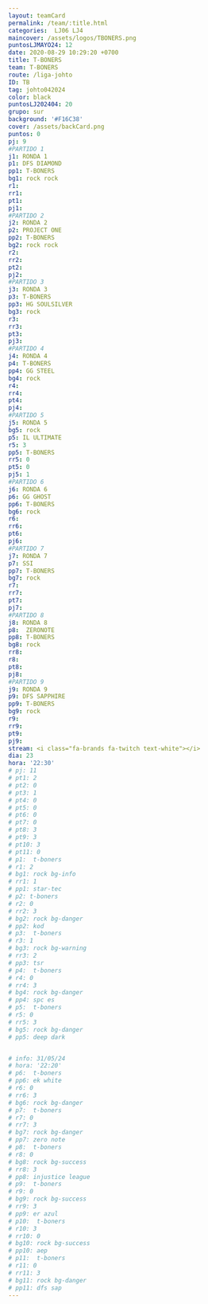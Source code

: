 ```yaml
---
layout: teamCard
permalink: /team/:title.html
categories:  LJ06 LJ4
maincover: /assets/logos/TBONERS.png
puntosLJMAYO24: 12
date: 2020-08-29 10:29:20 +0700
title: T-BONERS
team: T-BONERS
route: /liga-johto
ID: TB
tag: johto042024
color: black
puntosLJ202404: 20
grupo: sur
background: '#F16C38'
cover: /assets/backCard.png
puntos: 0
pj: 9
#PARTIDO 1
j1: RONDA 1
p1: DFS DIAMOND
pp1: T-BONERS
bg1: rock rock
r1: 
rr1: 
pt1: 
pj1: 
#PARTIDO 2
j2: RONDA 2
p2: PROJECT ONE
pp2: T-BONERS
bg2: rock rock
r2: 
rr2: 
pt2: 
pj2: 
#PARTIDO 3
j3: RONDA 3
p3: T-BONERS
pp3: HG SOULSILVER
bg3: rock
r3: 
rr3: 
pt3: 
pj3: 
#PARTIDO 4
j4: RONDA 4
p4: T-BONERS
pp4: GG STEEL
bg4: rock 
r4: 
rr4: 
pt4: 
pj4: 
#PARTIDO 5
j5: RONDA 5
bg5: rock 
p5: IL ULTIMATE
r5: 3
pp5: T-BONERS
rr5: 0
pt5: 0 
pj5: 1
#PARTIDO 6
j6: RONDA 6
p6: GG GHOST
pp6: T-BONERS
bg6: rock 
r6: 
rr6: 
pt6: 
pj6: 
#PARTIDO 7
j7: RONDA 7
p7: SSI
pp7: T-BONERS
bg7: rock 
r7: 
rr7: 
pt7: 
pj7: 
#PARTIDO 8
j8: RONDA 8
p8:  ZERONOTE
pp8: T-BONERS
bg8: rock 
rr8: 
r8: 
pt8: 
pj8: 
#PARTIDO 9
j9: RONDA 9
p9: DFS SAPPHIRE
pp9: T-BONERS
bg9: rock
r9: 
rr9: 
pt9: 
pj9: 
stream: <i class="fa-brands fa-twitch text-white"></i>
dia: 23
hora: '22:30'
# pj: 11
# pt1: 2
# pt2: 0
# pt3: 1
# pt4: 0
# pt5: 0
# pt6: 0
# pt7: 0
# pt8: 3
# pt9: 3
# pt10: 3
# pt11: 0
# p1:  t-boners
# r1: 2
# bg1: rock bg-info
# rr1: 1
# pp1: star-tec
# p2: t-boners
# r2: 0
# rr2: 3
# bg2: rock bg-danger
# pp2: kod
# p3:  t-boners
# r3: 1
# bg3: rock bg-warning
# rr3: 2
# pp3: tsr
# p4:  t-boners
# r4: 0
# rr4: 3
# bg4: rock bg-danger
# pp4: spc es
# p5:  t-boners
# r5: 0
# rr5: 3
# bg5: rock bg-danger
# pp5: deep dark


# info: 31/05/24
# hora: '22:20'
# p6:  t-boners
# pp6: ek white
# r6: 0
# rr6: 3
# bg6: rock bg-danger
# p7:  t-boners
# r7: 0
# rr7: 3
# bg7: rock bg-danger
# pp7: zero note
# p8:  t-boners
# r8: 0
# bg8: rock bg-success
# rr8: 3
# pp8: injustice league
# p9:  t-boners
# r9: 0
# bg9: rock bg-success
# rr9: 3
# pp9: er azul
# p10:  t-boners
# r10: 3
# rr10: 0
# bg10: rock bg-success
# pp10: aep
# p11:  t-boners
# r11: 0
# rr11: 3
# bg11: rock bg-danger
# pp11: dfs sap
---
```



